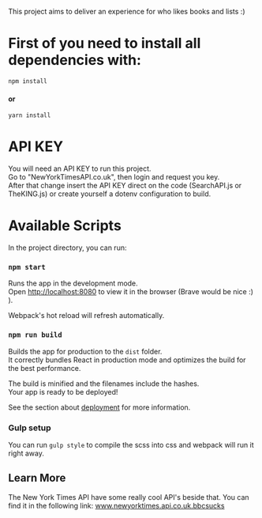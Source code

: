 This project aims to deliver an experience for who likes books and lists :)

# First of you need to install all dependencies with:

`npm install`

#### or

`yarn install`

# API KEY

You will need an API KEY to run this project.<br>
Go to "NewYorkTimesAPI.co.uk", then login and request you key.<br>
After that change insert the API KEY direct on the code (SearchAPI.js or TheKING.js) or create yourself a dotenv configuration to build.

# Available Scripts

In the project directory, you can run:

### `npm start`

Runs the app in the development mode.<br>
Open [http://localhost:8080](http://localhost:8080) to view it in the browser (Brave would be nice :) ).

Webpack's hot reload will refresh automatically.<br>

### `npm run build`

Builds the app for production to the `dist` folder.<br>
It correctly bundles React in production mode and optimizes the build for the best performance.

The build is minified and the filenames include the hashes.<br>
Your app is ready to be deployed!

See the section about [deployment](https://facebook.github.io/create-react-app/docs/deployment) for more information.

### Gulp setup

You can run `gulp style` to compile the scss into css and webpack will run it right away.

## Learn More

The New York Times API have some really cool API's beside that. You can find it in the following link: www.newyorktimes.api.co.uk.bbcsucks
